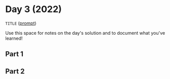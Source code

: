 # Day 3 (2022)

`TITLE` ([prompt](https://adventofcode.com/2022/day/3))

Use this space for notes on the day's solution and to document what you've learned!

## Part 1

## Part 2

